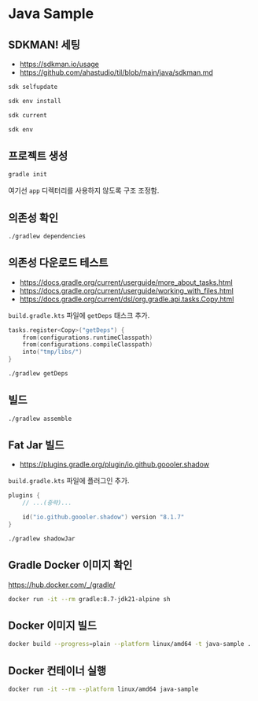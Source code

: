 # Java Sample

## SDKMAN! 세팅

- <https://sdkman.io/usage>
- <https://github.com/ahastudio/til/blob/main/java/sdkman.md>

```bash
sdk selfupdate

sdk env install

sdk current

sdk env
```

## 프로젝트 생성

```bash
gradle init
```

여기선 `app` 디렉터리를 사용하지 않도록 구조 조정함.

## 의존성 확인

```bash
./gradlew dependencies
```

## 의존성 다운로드 테스트

- <https://docs.gradle.org/current/userguide/more_about_tasks.html>
- <https://docs.gradle.org/current/userguide/working_with_files.html>
- <https://docs.gradle.org/current/dsl/org.gradle.api.tasks.Copy.html>

`build.gradle.kts` 파일에 `getDeps` 태스크 추가.

```kt
tasks.register<Copy>("getDeps") {
    from(configurations.runtimeClasspath)
    from(configurations.compileClasspath)
    into("tmp/libs/")
}
```

```bash
./gradlew getDeps
```

## 빌드

```bash
./gradlew assemble
```

## Fat Jar 빌드

- <https://plugins.gradle.org/plugin/io.github.goooler.shadow>

`build.gradle.kts` 파일에 플러그인 추가.

```kt
plugins {
    // ...(중략)...

    id("io.github.goooler.shadow") version "8.1.7"
}
```

```bash
./gradlew shadowJar
```

## Gradle Docker 이미지 확인

<https://hub.docker.com/_/gradle/>

```bash
docker run -it --rm gradle:8.7-jdk21-alpine sh
```

## Docker 이미지 빌드

```bash
docker build --progress=plain --platform linux/amd64 -t java-sample .
```

## Docker 컨테이너 실행

```bash
docker run -it --rm --platform linux/amd64 java-sample
```
